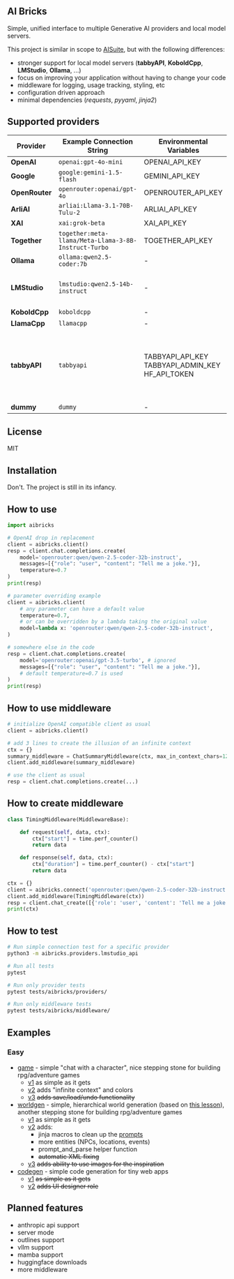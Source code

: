 ## AI Bricks

Simple, unified interface to multiple Generative AI providers and local model servers.

This project is similar in scope to [AISuite](https://github.com/andrewyng/aisuite),
but with the following differences:
- stronger support for local model servers (**tabbyAPI**, **KoboldCpp**, **LMStudio**, **Ollama**, ...)
- focus on improving your application without having to change your code
- middleware for logging, usage tracking, styling, etc
- configuration driven approach
- minimal dependencies (*requests*, *pyyaml*, *jinja2*)


## Supported providers

| Provider       | Example Connection String     | Environmental Variables  | Notes |
|----------------|-------------------------------|--------------------------|-------|
| **OpenAI**     | `openai:gpt-4o-mini`          | OPENAI_API_KEY           |       |
| **Google**     | `google:gemini-1.5-flash`     | GEMINI_API_KEY           |       |
| **OpenRouter** | `openrouter:openai/gpt-4o`    | OPENROUTER_API_KEY       |       |
| **ArliAI**     | `arliai:Llama-3.1-70B-Tulu-2` | ARLIAI_API_KEY           |       |
| **XAI**        | `xai:grok-beta`               | XAI_API_KEY              |       |
| **Together**   | `together:meta-llama/Meta-Llama-3-8B-Instruct-Turbo` | TOGETHER_API_KEY |  |
| **Ollama**     | `ollama:qwen2.5-coder:7b`     | -                        | GGUF  |
| **LMStudio**   | `lmstudio:qwen2.5-14b-instruct` | -                      | GGUF<br>dynamic model loading |
| **KoboldCpp**  | `koboldcpp`                   | -                        | GGUF  |
| **LlamaCpp**   | `llamacpp`                    | -                        | GGUF  |
| **tabbyAPI**   | `tabbyapi`                    | TABBYAPI_API_KEY<br>TABBYAPI_ADMIN_KEY<br>HF_API_TOKEN | EXL2, GPTQ<br>dynamic model downloads<br>dynamic model loading |
| **dummy**      | `dummy`                       | -                        |       |

## License

MIT


## Installation

Don't. The project is still in its infancy.

## How to use


```python
import aibricks

# OpenAI drop in replacement
client = aibricks.client()
resp = client.chat.completions.create(
    model='openrouter:qwen/qwen-2.5-coder-32b-instruct',
    messages=[{"role": "user", "content": "Tell me a joke."}],
    temperature=0.7
)
print(resp)
```


```python
# parameter overriding example
client = aibricks.client(
    # any parameter can have a default value
    temperature=0.7,
    # or can be overridden by a lambda taking the original value
    model=lambda x: 'openrouter:qwen/qwen-2.5-coder-32b-instruct',
)

# somewhere else in the code
resp = client.chat.completions.create(
    model='openrouter:openai/gpt-3.5-turbo', # ignored
    messages=[{"role": "user", "content": "Tell me a joke."}],
    # default temperature=0.7 is used
)
print(resp)
```

## How to use middleware

```python
# initialize OpenAI compatible client as usual
client = aibricks.client()

# add 3 lines to create the illusion of an infinite context
ctx = {}
summary_middleware = ChatSummaryMiddleware(ctx, max_in_context_chars=12000)
client.add_middleware(summary_middleware)

# use the client as usual
resp = client.chat.completions.create(...)
```

## How to create middleware

```python
class TimingMiddleware(MiddlewareBase):

    def request(self, data, ctx):
        ctx["start"] = time.perf_counter()
        return data

    def response(self, data, ctx):
        ctx["duration"] = time.perf_counter() - ctx["start"]
        return data

ctx = {}
client = aibricks.connect('openrouter:qwen/qwen-2.5-coder-32b-instruct')
client.add_middleware(TimingMiddleware(ctx))
resp = client.chat_create([{'role': 'user', 'content': 'Tell me a joke.'}])
print(ctx)
```

## How to test

```sh
# Run simple connection test for a specific provider
python3 -m aibricks.providers.lmstudio_api

# Run all tests
pytest

# Run only provider tests
pytest tests/aibricks/providers/

# Run only middleware tests
pytest tests/aibricks/middleware/
```

## Examples

### Easy

- [game](examples/easy/game/) - simple "chat with a character", nice stepping stone for building rpg/adventure games
  - [v1](examples/easy/game/v1.py) as simple as it gets
  - [v2](examples/easy/game/v1.py) adds "infinite context" and colors
  - [v3](#TODO) ~~adds save/load/undo functionality~~
- [worldgen](examples/easy/worldgen/) - simple, hierarchical world generation (based on [this lesson](https://learn.deeplearning.ai/courses/building-an-ai-powered-game/lesson/2/hierarchical-content-generation)), another stepping stone for building rpg/adventure games
  - [v1](examples/easy/worldgen/v1.py) as simple as it gets 
  - [v2](examples/easy/worldgen/v2.py) adds: 
    - jinja macros to clean up the [prompts](examples/easy/worldgen/worldgen-v2.yaml)
    - more entities (NPCs, locations, events)
    - prompt_and_parse helper function
    - ~~automatic XML fixing~~
  - [v3](#TODO) ~~adds ability to use images for the inspiration~~
- [codegen](examples/easy/codegen/) - simple code generation for tiny web apps
  - [v1](#TODO) ~~as simple as it gets~~
  - [v2](#TODO) ~~adds UI designer role~~

## Planned features

- anthropic api support
- server mode
- outlines support
- vllm support
- mamba support
- huggingface downloads
- more middleware
